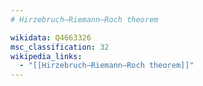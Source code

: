 ```yaml
---
# Hirzebruch–Riemann–Roch theorem

wikidata: Q4663326
msc_classification: 32
wikipedia_links:
  - "[[Hirzebruch–Riemann–Roch theorem]]"
---
```


